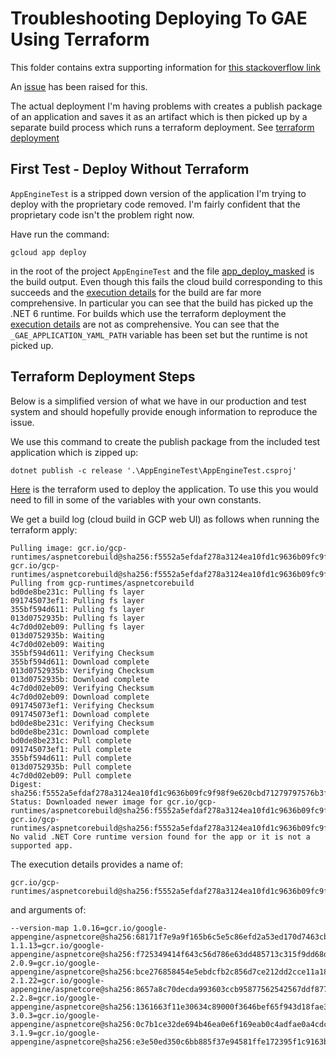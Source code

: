 # Troubleshooting Deploying To GAE Using Terraform

This folder contains extra supporting information for
[this stackoverflow link](https://stackoverflow.com/questions/76755150/why-does-a-terraform-deployment-of-a-gae-net-service-fail-despite-specifying-th)

An [issue](https://github.com/hashicorp/terraform-provider-google/issues/15281) has been raised for this.

The actual deployment I'm having problems with creates a publish package
of an application and saves it as an artifact which is then picked up by 
a separate build process which runs a terraform deployment. See [terraform
deployment](#terraform-deployment)

## First Test - Deploy Without Terraform

`AppEngineTest` is a stripped down version of the application I'm trying to
deploy with the proprietary code removed. I'm fairly confident that the
proprietary code isn't the problem right now.

Have run the command:

```
gcloud app deploy
```

in the root of the project `AppEngineTest` and the file
[app_deploy_masked](./app_deploy_masked.log) is the build output. Even though
this fails the cloud build corresponding to this succeeds and the [execution details](./exec_details_1.txt) 
for the build are far more comprehensive. In particular you can see
that the build has picked up the .NET 6 runtime. For builds which use the
terraform deployment the [execution details](./exec_details_2.txt) are not as comprehensive. You can 
see that the `_GAE_APPLICATION_YAML_PATH` variable has been set but the runtime
is not picked up.

## Terraform Deployment Steps

Below is a simplified version of what we have in our production and test system and should hopefully provide enough information to
reproduce the issue.

We use this command to create the publish package from the included test application which is zipped up:

```
dotnet publish -c release '.\AppEngineTest\AppEngineTest.csproj'
```

[Here](main.tf) is the terraform used to deploy the application. To use this you would need to fill
in some of the variables with your own constants. 

We get a build log (cloud build in GCP web UI) as follows when running the terraform apply:

```
Pulling image: gcr.io/gcp-runtimes/aspnetcorebuild@sha256:f5552a5efdaf278a3124ea10fd1c9636b09fc9f98f9e620cbd71279797576b3f
gcr.io/gcp-runtimes/aspnetcorebuild@sha256:f5552a5efdaf278a3124ea10fd1c9636b09fc9f98f9e620cbd71279797576b3f: Pulling from gcp-runtimes/aspnetcorebuild
bd0de8be231c: Pulling fs layer
091745073ef1: Pulling fs layer
355bf594d611: Pulling fs layer
013d0752935b: Pulling fs layer
4c7d0d02eb09: Pulling fs layer
013d0752935b: Waiting
4c7d0d02eb09: Waiting
355bf594d611: Verifying Checksum
355bf594d611: Download complete
013d0752935b: Verifying Checksum
013d0752935b: Download complete
4c7d0d02eb09: Verifying Checksum
4c7d0d02eb09: Download complete
091745073ef1: Verifying Checksum
091745073ef1: Download complete
bd0de8be231c: Verifying Checksum
bd0de8be231c: Download complete
bd0de8be231c: Pull complete
091745073ef1: Pull complete
355bf594d611: Pull complete
013d0752935b: Pull complete
4c7d0d02eb09: Pull complete
Digest: sha256:f5552a5efdaf278a3124ea10fd1c9636b09fc9f98f9e620cbd71279797576b3f
Status: Downloaded newer image for gcr.io/gcp-runtimes/aspnetcorebuild@sha256:f5552a5efdaf278a3124ea10fd1c9636b09fc9f98f9e620cbd71279797576b3f
gcr.io/gcp-runtimes/aspnetcorebuild@sha256:f5552a5efdaf278a3124ea10fd1c9636b09fc9f98f9e620cbd71279797576b3f
No valid .NET Core runtime version found for the app or it is not a supported app.
```

The execution details provides a name of:

```
gcr.io/gcp-runtimes/aspnetcorebuild@sha256:f5552a5efdaf278a3124ea10fd1c9636b09fc9f98f9e620cbd71279797576b3f
```

and arguments of:

```
--version-map 1.0.16=gcr.io/google-appengine/aspnetcore@sha256:68171f7e9a9f165b6c5e5c86efd2a53ed170d7463cb11c2f05e50da8bd8d1f58 1.1.13=gcr.io/google-appengine/aspnetcore@sha256:f725349414f643c56d786e63dd485713c315f9dd68d51d2f1d43aa5796f38fb0 2.0.9=gcr.io/google-appengine/aspnetcore@sha256:bce276858454e5ebdcfb2c856d7ce212dd2cce11a18a5e7f0963c745deba3da4 2.1.22=gcr.io/google-appengine/aspnetcore@sha256:8657a8c70decda993603ccb95877562542567ddf877fde418b126550338024a0 2.2.8=gcr.io/google-appengine/aspnetcore@sha256:1361663f11e30634c89000f3646bef65f943d18fae39d3dd6a5cf3782da15dd1 3.0.3=gcr.io/google-appengine/aspnetcore@sha256:0c7b1ce32de694b46ea0e6f169eab0c4adfae0a4cdcc4616627d514a43ad9b76 3.1.9=gcr.io/google-appengine/aspnetcore@sha256:e3e50ed350c6bb885f37e94581ffe172395f1c9163b0492f08fd83e2d32a13b8
```
